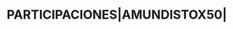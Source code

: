 ---
layout: asset
title: PARTICIPACIONES|AMUNDISTOX50|                               
isin: FR0010790980
---